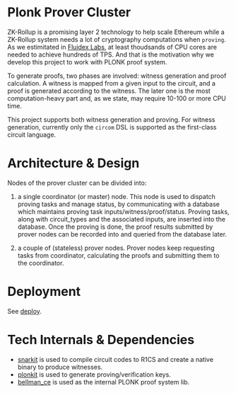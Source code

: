 # Plonk Prover Cluster

ZK-Rollup is a promising layer 2 technology to help scale Ethereum while a ZK-Rollup system needs a lot of cryptography computations when `proving`. As we estimitated in [Fluidex Labs](https://github.com/Fluidex), at least thoudsands of CPU cores are needed to achieve hundreds of TPS. And that is the motivation why we develop this project to work with PLONK proof system.

To generate proofs, two phases are involved: witness generation and proof calculation. A witness is mapped from a given input to the circuit, and a proof is generated according to the witness. The later one is the most computation-heavy part and, as we state, may require 10-100 or more CPU time.

This project supports both witness generation and proving. For witness generation, currently only the `circom` DSL is supported as the first-class circuit language.

# Architecture & Design

Nodes of the prover cluster can be divided into:

1. a single coordinator (or master) node. This node is used to dispatch proving tasks and manage status, by communicating with a database which maintains proving task inputs/witness/proof/status. Proving tasks, along with circuit_types and the associated inputs, are inserted into the database. Once the proving is done, the proof results submitted by prover nodes can be recorded into and queried from the database later.

2. a couple of (stateless) prover nodes. Prover nodes keep requesting tasks from coordinator, calculating the proofs and submitting them to the coordinator.

# Deployment

See [deploy](./tree/master/deploy/).

# Tech Internals & Dependencies

+ [snarkit](https://github.com/Fluidex/snarkit) is used to compile circuit codes to R1CS and create a native binary to produce witnesses.   
+ [plonkit](https://github.com/Fluidex/plonkit) is used to generate proving/verification keys.   
+ [bellman_ce](https://github.com/matter-labs/bellman) is used as the internal PLONK proof system lib.   

